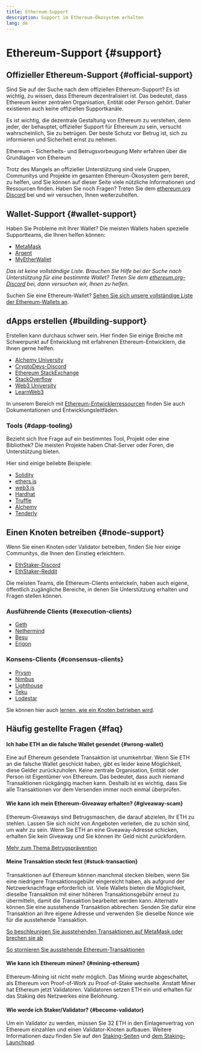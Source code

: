 ```yaml
---
title: Ethereum-Support
description: Support im Ethereum-Ökosystem erhalten
lang: de
---
```


# Ethereum-Support {#support}

## Offizieller Ethereum-Support {#official-support}

Sind Sie auf der Suche nach dem offiziellen Ethereum-Support? Es ist wichtig, zu wissen, dass Ethereum dezentralisiert ist. Das bedeutet, dass Ethereum keiner zentralen Organisation, Entität oder Person gehört. Daher existieren auch keine offiziellen Supportkanäle.

Es ist wichtig, die dezentrale Gestaltung von Ethereum zu verstehen, denn jeder, der behauptet, offizieller Support für Ethereum zu sein, versucht wahrscheinlich, Sie zu betrügen. Der beste Schutz vor Betrug ist, sich zu informieren und Sicherheit ernst zu nehmen.

<DocLink to="/security/">
  Ethereum – Sicherheits- und Betrugsvorbeugung
</DocLink>

<DocLink to="/learn/">
  Mehr erfahren über die Grundlagen von Ethereum
</DocLink>

Trotz des Mangels an offizieller Unterstützung sind viele Gruppen, Communitys und Projekte im gesamten Ethereum-Ökosystem gern bereit, zu helfen, und Sie können auf dieser Seite viele nützliche Informationen und Ressourcen finden. Haben Sie noch Fragen? Treten Sie dem [ethereum.org Discord](/discord/) bei und wir versuchen, Ihnen weiterzuhelfen.

## Wallet-Support {#wallet-support}

Haben Sie Probleme mit Ihrer Wallet? Die meisten Wallets haben spezielle Supportteams, die Ihnen helfen können:

- [MetaMask](https://metamask.zendesk.com/hc/)
- [Argent](https://support.argent.xyz/hc/)
- [MyEtherWallet](https://help.myetherwallet.com/)

_Das ist keine vollständige Liste. Brauchen Sie Hilfe bei der Suche nach Unterstützung für eine bestimmte Wallet? Treten Sie dem [ethereum.org-Discord](https://discord.gg/ethereum-org) bei, dann versuchen wir, Ihnen zu helfen._

Suchen Sie eine Ethereum-Wallet? [Sehen Sie sich unsere vollständige Liste der Ethereum-Wallets an](/wallets/find-wallet/).

## dApps erstellen {#building-support}

Erstellen kann durchaus schwer sein. Hier finden Sie einige Breiche mit Schwerpunkt auf Entwicklung mit erfahrenen Ethereum-Entwicklern, die Ihnen gerne helfen.

- [Alchemy University](https://university.alchemy.com/#starter_code)
- [CryptoDevs-Discord](https://discord.gg/Z9TA39m8Yu)
- [Ethereum StackExchange](https://ethereum.stackexchange.com/)
- [StackOverflow](https://stackoverflow.com/questions/tagged/web3)
- [Web3 University](https://www.web3.university/)
- [LearnWeb3](https://discord.com/invite/learnweb3)

In unserem Bereich mit [Ethereum-Entwicklerressourcen](/developers/) finden Sie auch Dokumentationen und Entwicklungsleitfäden.

### Tools {#dapp-tooling}

Bezieht sich Ihre Frage auf ein bestimmtes Tool, Projekt oder eine Bibliothek? Die meisten Projekte haben Chat-Server oder Foren, die Unterstützung bieten.

Hier sind einige beliebte Beispiele:

- [Solidity](https://gitter.im/ethereum/solidity/)
- [ethers.js](https://discord.gg/6jyGVDK6Jx)
- [web3.js](https://discord.gg/GsABYQu4sC)
- [Hardhat](https://discord.gg/xtrMGhmbfZ)
- [Truffle](https://discord.gg/8uKcsccEYE)
- [Alchemy](http://alchemy.com/discord)
- [Tenderly](https://discord.gg/fBvDJYR)

## Einen Knoten betreiben {#node-support}

Wenn Sie einen Knoten oder Validator betreiben, finden Sie hier einige Communitys, die Ihnen den Einstieg erleichtern.

- [EthStaker-Discord](https://discord.io/ethstaker)
- [EthStaker-Reddit](https://www.reddit.com/r/ethstaker)

Die meisten Teams, die Ethereum-Clients entwickeln, haben auch eigene, öffentlich zugängliche Bereiche, in denen Sie Unterstützung erhalten und Fragen stellen können.

### Ausführende Clients {#execution-clients}

- [Geth](https://discord.gg/FqDzupGyYf)
- [Nethermind](https://discord.gg/YJx3pm8z5C)
- [Besu](https://discord.gg/p8djYngzKN)
- [Erigon](https://github.com/ledgerwatch/erigon/issues)

### Konsens-Clients {#consensus-clients}

- [Prysm](https://discord.gg/prysmaticlabs)
- [Nimbus](https://discord.gg/nSmEH3qgFv)
- [Lighthouse](https://discord.gg/cyAszAh)
- [Teku](https://discord.gg/7hPv2T6)
- [Lodestar](https://discord.gg/aMxzVcr)

Sie können hier auch [lernen, wie ein Knoten betrieben wird](/developers/docs/nodes-and-clients/run-a-node/).

## Häufig gestellte Fragen {#faq}

#### Ich habe ETH an die falsche Wallet gesendet {#wrong-wallet}

Eine auf Ethereum gesendete Transaktion ist unumkehrbar. Wenn Sie ETH an die falsche Wallet geschickt haben, gibt es leider keine Möglichkeit, diese Gelder zurückzuholen. Keine zentrale Organisation, Entität oder Person ist Eigentümer von Ethereum. Das bedeutet, dass auch niemand Transaktionen rückgängig machen kann. Deshalb ist es wichtig, dass Sie alle Transaktionen vor dem Versenden immer noch einmal überprüfen.

#### Wie kann ich mein Ethereum-Giveaway erhalten? {#giveaway-scam}

Ethereum-Giveaways sind Betrugsmaschen, die darauf abzielen, Ihr ETH zu stehlen. Lassen Sie sich nicht von Angeboten verleiten, die zu schön sind, um wahr zu sein. Wenn Sie ETH an eine Giveaway-Adresse schicken, erhalten Sie kein Giveaway und Sie können Ihr Geld nicht zurückfordern.

[Mehr zum Thema Betrugsprävention](/security/#common-scams)

#### Meine Transaktion steckt fest {#stuck-transaction}

Transaktionen auf Ethereum können manchmal stecken bleiben, wenn Sie eine niedrigere Transaktionsgebühr eingereicht haben, als aufgrund der Netzwerknachfrage erforderlich ist. Viele Wallets bieten die Möglichkeit, dieselbe Transaktion mit einer höheren Transaktionsgebühr erneut zu übermitteln, damit die Transaktion bearbeitet werden kann. Alternativ können Sie eine ausstehende Transaktion abbrechen. Senden Sie dafür eine Transaktion an Ihre eigene Adresse und verwenden Sie dieselbe Nonce wie für die ausstehende Transaktion.

[So beschleunigen Sie ausstehenden Transaktionen auf MetaMask oder brechen sie ab](https://metamask.zendesk.com/hc/en-us/articles/360015489251-How-to-speed-up-or-cancel-a-pending-transaction)

[So stornieren Sie ausstehende Ethereum-Transaktionen](https://info.etherscan.com/how-to-cancel-ethereum-pending-transactions/)

#### Wie kann ich Ethereum minen? {#mining-ethereum}

Ethereum-Mining ist nicht mehr möglich. Das Mining wurde abgeschaltet, als Ethereum von Proof-of-Work zu Proof-of-Stake wechselte. Anstatt Miner hat Ethereum jetzt Validatoren. Validatoren setzen ETH ein und erhalten für das Staking des Netzwerkes eine Belohnung.

#### Wie werde ich Staker/Validator? {#become-validator}

Um ein Validator zu werden, müssen Sie 32 ETH in den Einlagenvertrag von Ethereum einzahlen und einen Validator-Knoten aufbauen. Weitere Informationen dazu finden Sie auf den [Staking-Seiten](/staking) und [dem Staking-Launchpad](https://launchpad.ethereum.org/).
